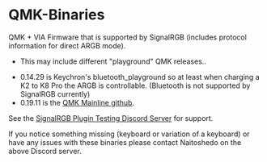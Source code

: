 # QMK-Binaries
QMK + VIA Firmware that is supported by SignalRGB (includes protocol information for direct ARGB mode).
	
- This may include different "playground" QMK releases..
* 0.14.29 is Keychron's bluetooth_playground so at least when charging a K2 to K8 Pro the ARGB is controllable. (Bluetooth is not supported by SignalRGB currently)
* 0.19.11 is the [QMK Mainline github](https://github.com/qmk/qmk_firmware).
	

See the [SignalRGB Plugin Testing Discord Server](https://discord.gg/J5dwtcNhqC) for support.

If you notice something missing (keyboard or variation of a keyboard) or have any issues with these binaries please contact Naitoshedo on the above Discord server.
